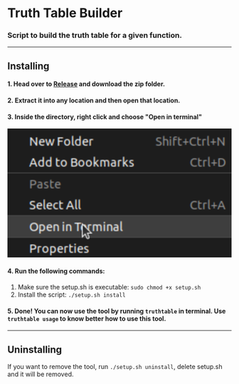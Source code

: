 # Truth Table Builder
### Script to build the truth table for a given function.

---
## Installing
#### 1. Head over to [Release](https://github.com/TiagoRG/uaveiro-leci/releases/tag/ttb) and download the zip folder.
#### 2. Extract it into any location and then open that location.
#### 3. Inside the directory, right click and choose "Open in terminal"
![- Unable to load image -](https://github.com/TiagoRG/uaveiro-leci/blob/main/tools/truthtable/openInTerminal.png)
#### 4. Run the following commands:
1. Make sure the setup.sh is executable: `sudo chmod +x setup.sh`<br>
2. Install the script: `./setup.sh install`
#### 5. Done! You can now use the tool by running `truthtable` in terminal. Use `truthtable usage` to know better how to use this tool.

---
## Uninstalling
If you want to remove the tool, run `./setup.sh uninstall`, delete setup.sh and it will be removed.
